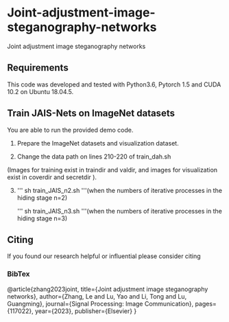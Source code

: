 # Joint-adjustment-image-steganography-networks
Joint adjustment image steganography networks
## Requirements
This code was developed and tested with Python3.6, Pytorch 1.5 and CUDA 10.2 on Ubuntu 18.04.5.

## Train JAIS-Nets on ImageNet datasets
You are able to run the provided demo code.

1. Prepare the ImageNet datasets and visualization dataset.

2. Change the data path on lines 210-220 of train_dah.sh

(Images for training exist in traindir and valdir, and images for visualization exist in coverdir and secretdir ).

3. ''' sh train_JAIS_n2.sh '''(when the numbers of iterative processes in the hiding stage n=2)

   ''' sh train_JAIS_n3.sh '''(when the numbers of iterative processes in the hiding stage n=3)

## Citing
If you found our research helpful or influential please consider citing


### BibTex
@article{zhang2023joint,
  title={Joint adjustment image steganography networks},
  author={Zhang, Le and Lu, Yao and Li, Tong and Lu, Guangming},
  journal={Signal Processing: Image Communication},
  pages={117022},
  year={2023},
  publisher={Elsevier}
}
